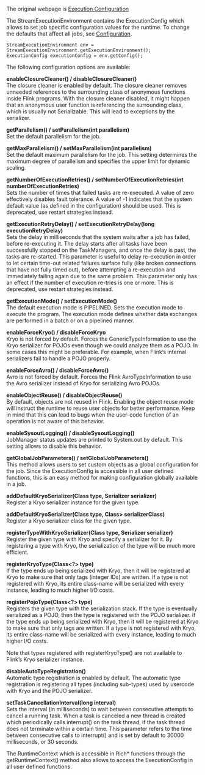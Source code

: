 The original webpage is [Execution Configuration](https://ci.apache.org/projects/flink/flink-docs-master/dev/execution_configuration.html)    

The StreamExecutionEnvironment contains the ExecutionConfig which allows to set job specific configuration values for the runtime. To change the defaults that affect all jobs, see [Configuration](https://ci.apache.org/projects/flink/flink-docs-master/ops/config.html).


```
StreamExecutionEnvironment env = StreamExecutionEnvironment.getExecutionEnvironment();
ExecutionConfig executionConfig = env.getConfig();
```

The following configuration options are available:

**enableClosureCleaner() / disableClosureCleaner()**    
The closure cleaner is enabled by default. The closure cleaner removes unneeded references to the surrounding class of anonymous functions inside Flink programs. With the closure cleaner disabled, it might happen that an anonymous user function is referencing the surrounding class, which is usually not Serializable. This will lead to exceptions by the serializer.    

**getParallelism() / setParallelism(int parallelism)**    
Set the default parallelism for the job.    

**getMaxParallelism() / setMaxParallelism(int parallelism)**    
Set the default maximum parallelism for the job. This setting determines the maximum degree of parallelism and specifies the upper limit for dynamic scaling.    

**getNumberOfExecutionRetries() / setNumberOfExecutionRetries(int numberOfExecutionRetries)**    
Sets the number of times that failed tasks are re-executed. A value of zero effectively disables fault tolerance. A value of -1 indicates that the system default value (as defined in the configuration) should be used. This is deprecated, use restart strategies instead.    

**getExecutionRetryDelay() / setExecutionRetryDelay(long executionRetryDelay)**    
Sets the delay in milliseconds that the system waits after a job has failed, before re-executing it. The delay starts after all tasks have been successfully stopped on the TaskManagers, and once the delay is past, the tasks are re-started. This parameter is useful to delay re-execution in order to let certain time-out related failures surface fully (like broken connections that have not fully timed out), before attempting a re-execution and immediately failing again due to the same problem. This parameter only has an effect if the number of execution re-tries is one or more. This is deprecated, use restart strategies instead.    

**getExecutionMode() / setExecutionMode()**    
The default execution mode is PIPELINED. Sets the execution mode to execute the program. The execution mode defines whether data exchanges are performed in a batch or on a pipelined manner.    

**enableForceKryo() / disableForceKryo**    
Kryo is not forced by default. Forces the GenericTypeInformation to use the Kryo serializer for POJOs even though we could analyze them as a POJO. In some cases this might be preferable. For example, when Flink’s internal serializers fail to handle a POJO properly.    

**enableForceAvro() / disableForceAvro()**    
Avro is not forced by default. Forces the Flink AvroTypeInformation to use the Avro serializer instead of Kryo for serializing Avro POJOs.    

**enableObjectReuse() / disableObjectReuse()**    
By default, objects are not reused in Flink. Enabling the object reuse mode will instruct the runtime to reuse user objects for better performance. Keep in mind that this can lead to bugs when the user-code function of an operation is not aware of this behavior.    

**enableSysoutLogging() / disableSysoutLogging()**    
JobManager status updates are printed to System.out by default. This setting allows to disable this behavior.    

**getGlobalJobParameters() / setGlobalJobParameters()**    
This method allows users to set custom objects as a global configuration for the job. Since the ExecutionConfig is accessible in all user defined functions, this is an easy method for making configuration globally available in a job.    

**addDefaultKryoSerializer(Class<?> type, Serializer<?> serializer)**    
Register a Kryo serializer instance for the given type.    

**addDefaultKryoSerializer(Class<?> type, Class<? extends Serializer<?>> serializerClass)**    
Register a Kryo serializer class for the given type.    

**registerTypeWithKryoSerializer(Class<?> type, Serializer<?> serializer)**    
Register the given type with Kryo and specify a serializer for it. By registering a type with Kryo, the serialization of the type will be much more efficient.    

**registerKryoType(Class<?> type)**    
If the type ends up being serialized with Kryo, then it will be registered at Kryo to make sure that only tags (integer IDs) are written. If a type is not registered with Kryo, its entire class-name will be serialized with every instance, leading to much higher I/O costs.    

**registerPojoType(Class<?> type)**    
Registers the given type with the serialization stack. If the type is eventually serialized as a POJO, then the type is registered with the POJO serializer. If the type ends up being serialized with Kryo, then it will be registered at Kryo to make sure that only tags are written. If a type is not registered with Kryo, its entire class-name will be serialized with every instance, leading to much higher I/O costs.      

Note that types registered with registerKryoType() are not available to Flink’s Kryo serializer instance.    

**disableAutoTypeRegistration()**    
Automatic type registration is enabled by default. The automatic type registration is registering all types (including sub-types) used by usercode with Kryo and the POJO serializer.     

**setTaskCancellationInterval(long interval)**    
Sets the interval (in milliseconds) to wait between consecutive attempts to cancel a running task. When a task is canceled a new thread is created which periodically calls interrupt() on the task thread, if the task thread does not terminate within a certain time. This parameter refers to the time between consecutive calls to interrupt() and is set by default to 30000 milliseconds, or 30 seconds.    

The RuntimeContext which is accessible in Rich* functions through the getRuntimeContext() method also allows to access the ExecutionConfig in all user defined functions.    
